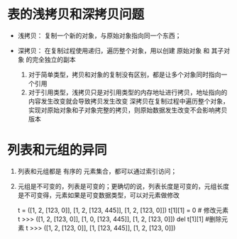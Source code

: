 # 表的浅拷贝和深拷贝问题
- 浅拷贝： 复制一个新的对象，与原始对象指向同一个东西；
- 深拷贝： 在复制过程使用递归，遍历整个对象，用以创建 原始对象 和 其子对象 的完全独立的副本

  1. 对于简单类型，拷贝和对象的复制没有区别，都是让多个对象同时指向一个引用
  2. 对于引用类型，浅拷贝只是对引用类型的内存地址进行拷贝，地址指向的内容发生改变就会导致拷贝发生改变
  		深拷贝在复制过程中遍历整个对象，实现对原始对象和子对象完整的拷贝，则原始数据发生改变不会影响拷贝版本

# 列表和元组的异同
 1. 列表和元组都是 有序的 元素集合，都可以通过索引访问；
 2. 元组是不可变的，列表是可变的；更确切的说，列表长度是可变的，元组长度是不可变得，元素如果是可变数据类型，可以对元素做修改
 
 	t = ([1, 2, [123, 0]], [1, 2, [123, 445]], [1, 2, [123, 0]])
 	t[1][1] = 0  # 修改元素
 	t >>> ([1, 2, [123, 0]], [1, 0, [123, 445]], [1, 2, [123, 0]])
	del t[1][1]  #删除元素
	t >>> ([1, 2, [123, 0]], [1, [123, 445]], [1, 2, [123, 0]])
